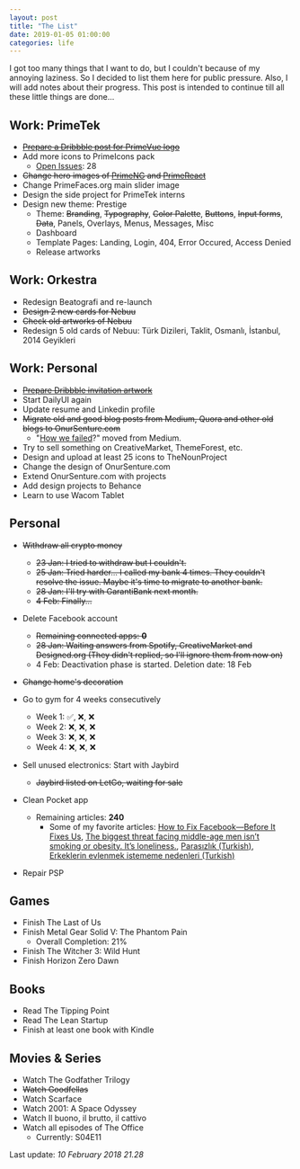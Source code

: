 ```yaml
---
layout: post		
title: "The List"		
date: 2019-01-05 01:00:00		
categories: life
---
```


I got too many things that I want to do, but I couldn't because of my annoying laziness. So I decided to list them here for public pressure. Also, I will add notes about their progress. This post is intended to continue till all these little things are done... 

## Work: PrimeTek
- [~~Prepare a Dribbble post for PrimeVue logo~~](https://dribbble.com/shots/5906210-PrimeVue-Logo)
- Add more icons to PrimeIcons pack
    - [Open Issues](https://github.com/primefaces/primeicons/issues): 28
- ~~Change hero images of [PrimeNG](https://github.com/primefaces/primeng/commit/ff9f8a2442da44f8ba00447b174f0d34e1c10e89) and [PrimeReact](https://github.com/primefaces/primereact/commit/c8b756e4281cfaf8448553d7410a1fefd1099e7e)~~
- Change PrimeFaces.org main slider image
- Design the side project for PrimeTek interns
- Design new theme: Prestige
    - Theme: ~~Branding~~, ~~Typography~~, ~~Color Palette~~, ~~Buttons~~, ~~Input forms~~, ~~Data~~, Panels, Overlays, Menus, Messages, Misc
    - Dashboard
    - Template Pages: Landing, Login, 404, Error Occured, Access Denied
    - Release artworks

## Work: Orkestra
- Redesign Beatografi and re-launch
- ~~Design 2 new cards for Nebuu~~
- ~~Check old artworks of Nebuu~~
- Redesign 5 old cards of Nebuu: Türk Dizileri, Taklit, Osmanlı, İstanbul, 2014 Geyikleri

## Work: Personal
- [~~Prepare Dribbble invitation artwork~~](https://dribbble.com/shots/5922276-2x-Dribbble-Invites)
- Start DailyUI again
- Update resume and Linkedin profile
- ~~Migrate old and good blog posts from Medium, Quora and other old blogs to OnurSenture.com~~
    - "[How we failed](https://onursenture.com/2014/03/how-we-failed)?" moved from Medium.
- Try to sell something on CreativeMarket, ThemeForest, etc.
- Design and upload at least 25 icons to TheNounProject
- Change the design of OnurSenture.com
- Extend OnurSenture.com with projects
- Add design projects to Behance
- Learn to use Wacom Tablet

## Personal
- ~~Withdraw all crypto money~~
    - ~~23 Jan: I tried to withdraw but I couldn't.~~
    - ~~25 Jan: Tried harder... I called my bank 4 times. They couldn't resolve the issue. Maybe it's time to migrate to another bank.~~
    - ~~28 Jan: I'll try with GarantiBank next month.~~
    - ~~4 Feb: Finally...~~ 

- Delete Facebook account
    - ~~Remaining connected apps: **0**~~
    - ~~28 Jan: Waiting answers from Spotify, CreativeMarket and Designed.org (They didn't replied, so I'll ignore them from now on)~~
    - 4 Feb: Deactivation phase is started. Deletion date: 18 Feb
- ~~Change home's decoration~~
- Go to gym for 4 weeks consecutively
    - Week 1: ✅, ❌, ❌
    - Week 2: ❌, ❌, ❌
    - Week 3: ❌, ❌, ❌
    - Week 4: ❌, ❌, ❌
- Sell unused electronics: Start with Jaybird
    - ~~Jaybird listed on LetGo, waiting for sale~~
- Clean Pocket app
    - Remaining articles: **240**
        - Some of my favorite articles:  [How to Fix Facebook—Before It Fixes Us](https://washingtonmonthly.com/magazine/january-february-march-2018/how-to-fix-facebook-before-it-fixes-us/), [The biggest threat facing middle-age men isn’t smoking or obesity. It’s loneliness.](https://www.bostonglobe.com/magazine/2017/03/09/the-biggest-threat-facing-middle-age-men-isn-smoking-obesity-loneliness/k6saC9FnnHQCUbf5mJ8okL/story.html), [Parasızlık (Turkish)](https://eksisozluk.com/entry/37508733), [Erkeklerin evlenmek istememe nedenleri (Turkish)](https://eksisozluk.com/entry/48838441)
- Repair PSP

## Games
- Finish The Last of Us
- Finish Metal Gear Solid V: The Phantom Pain
    - Overall Completion: 21%
- Finish The Witcher 3: Wild Hunt
- Finish Horizon Zero Dawn

## Books
- Read The Tipping Point
- Read The Lean Startup
- Finish at least one book with Kindle

## Movies & Series
- Watch The Godfather Trilogy
- ~~Watch Goodfellas~~
- Watch Scarface
- Watch 2001: A Space Odyssey
- Watch Il buono, il brutto, il cattivo
- Watch all episodes of The Office
    - Currently: S04E11

Last update: *10 February 2018 21.28*